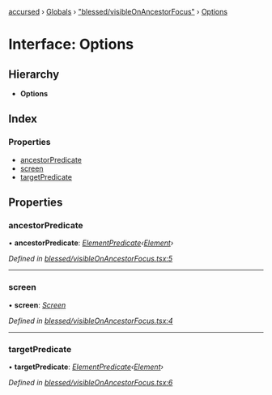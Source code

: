 [accursed](../README.md) › [Globals](../globals.md) › ["blessed/visibleOnAncestorFocus"](../modules/_blessed_visibleonancestorfocus_.md) › [Options](_blessed_visibleonancestorfocus_.options.md)

# Interface: Options

## Hierarchy

* **Options**

## Index

### Properties

* [ancestorPredicate](_blessed_visibleonancestorfocus_.options.md#ancestorpredicate)
* [screen](_blessed_visibleonancestorfocus_.options.md#screen)
* [targetPredicate](_blessed_visibleonancestorfocus_.options.md#targetpredicate)

## Properties

###  ancestorPredicate

• **ancestorPredicate**: *[ElementPredicate](../modules/_blessed_node_.md#elementpredicate)‹[Element](_jsx_types_.__global.jsx.element.md)›*

*Defined in [blessed/visibleOnAncestorFocus.tsx:5](https://github.com/cancerberoSgx/accursed/blob/5b2518e/src/blessed/visibleOnAncestorFocus.tsx#L5)*

___

###  screen

• **screen**: *[Screen](../classes/_declarations_blessed_d_.widgets.screen.md)*

*Defined in [blessed/visibleOnAncestorFocus.tsx:4](https://github.com/cancerberoSgx/accursed/blob/5b2518e/src/blessed/visibleOnAncestorFocus.tsx#L4)*

___

###  targetPredicate

• **targetPredicate**: *[ElementPredicate](../modules/_blessed_node_.md#elementpredicate)‹[Element](_jsx_types_.__global.jsx.element.md)›*

*Defined in [blessed/visibleOnAncestorFocus.tsx:6](https://github.com/cancerberoSgx/accursed/blob/5b2518e/src/blessed/visibleOnAncestorFocus.tsx#L6)*
